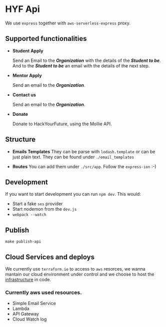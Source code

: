 # HYF Api

We use `express` together with `aws-serverless-express` proxy.

## Supported functionalities

- **Student Apply**

  Send an Email to the **_Organization_** with the details of the **_Student to be_**.
  And to the **_Student to be_** an email with the details of the next step.

- **Mentor Apply**

  Send an email to the **_Organization_**.

- **Contact us**

  Send an email to the **_Organization_**.

- **Donate**

  Donate to HackYourFuture, using the Mollie API.

## Structure

- **Emails Templates**
  They can be parse with `lodash.template` or can be just plain text.
  They can be found under `./email_templates`

- **Routes**
  You can add them under `./src/app`. Follow the `express-ion` :-)

## Development

If you want to start development you can run `npm dev`.
This would:

- Start a fake `ses` provider
- Start nodemon from the `dev.js`
- `webpack --watch`

## Publish

`make publish-api`

## Cloud Services and deploys

We currently use `terraform.io` to access to `aws` resorces, we wanna mantain
our cloud environment under control and we choose to host the
[infrastructure](https://github.com/HackYourFuture/infrastucture) in code.

### Currently aws used resources.

- Simple Email Service
- Lambda
- API Gateway
- Cloud Watch log
